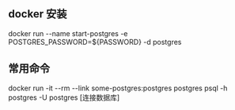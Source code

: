 ## docker 安装

  docker run --name start-postgres -e POSTGRES_PASSWORD=${PASSWORD} -d postgres

## 常用命令
  
  docker run -it --rm --link some-postgres:postgres postgres psql -h postgres -U postgres [连接数据库]
